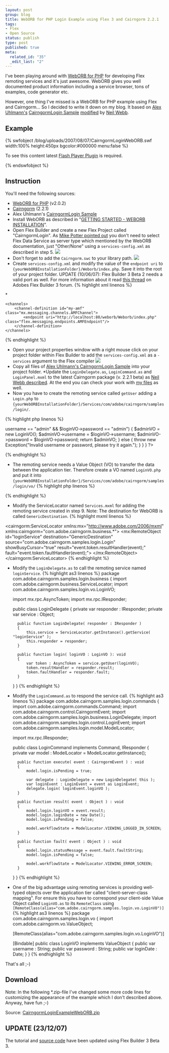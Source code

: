 ```yaml
--- 
layout: post
group: blog
title: WebORB for PHP Login Example using Flex 3 and Cairngorm 2.2.1
tags: 
- Flex
- Open Source
status: publish
type: post
published: true
meta: 
  related_id: "35"
  _edit_last: "2"
---
```



I've been playing around with [WebORB for PHP](http://www.themidnightcoders.com/weborb/php/) for developing Flex remoting services and it's just awesome. WebORB gives you well documented product information including a service browser, tons of examples, code generator etc.

However, one thing I've missed is a WebORB for PHP example using Flex and Cairngorm... So I decided to write it down on my blog. It based on [Alex Uhlmann's](http://www.alex-uhlmann.de/) [CairngormLogin Sample](http://www.alex-uhlmann.de/flash/adobe/blog/cairngormlogin/CairngormLogin.html) [modified](http://www.nwebb.co.uk/blog/?p=63) by [Neil Webb](http://www.nwebb.co.uk/blog).

<!--more-->

## Example

{% swfobject /blog/uploads/2007/08/07/CairngormLoginWebORB.swf width:100% height:450px bgcolor:#000000 menu:false %}
<p>To see this content latest <a href='http://www.adobe.com/go/getflashplayer'>Flash Player Plugin</a> is required.</p>
{% endswfobject %}

## Instruction

You'll need the following sources:

*  [WebORB for PHP](http://www.themidnightcoders.net/downloadcenter/) (v2.0.2)
*  [Cairngorm](http://labs.adobe.com/wiki/index.php/Cairngorm:Cairngorm2.2.1:Download) (2.2.1)
*  Alex Uhlmann's [CairngormLogin Sample](http://www.alex-uhlmann.de/flash/adobe/blog/cairngormlogin/srcview/index.html)
*  Install WebORB as described in "[GETTING STARTED - WEBORB INSTALLATION](http://www.themidnightcoders.com/weborb/php/gettingstarted.htm)".
*  Open Flex Builder and create a new Flex Project called "CairngormLogin". As [Mike Potter pointed out](http://www.riapedia.com/2007/07/10/flex_and_php_together_with_midnight_coders_weborb) you don't need to select Flex Data Service as server type which mentioned by the WebORB documentation, just "Other/None" using a `services-config.xml` as described in step 5.
![](/blog/uploads/2007/08/07/newFlexProject.png)
*  Don't forget to add the `Cairngorm.swc` to your library path.
![](/blog/uploads/2007/08/07/addSwc.png)
* Create `services-config.xml` and modify the value of the `endpoint uri` to `{yourWebORBInstallationFolder}/Weborb/index.php`. Save it into the root of your project folder.
UPDATE (10/06/07): Flex Builder 3 Beta 2 needs a valid port as well. For more information about it read [this thread](http://www.adobe.com/cfusion/webforums/forum/messageview.cfm?forumid=72&catid=651&threadid=1303695&enterthread=y) on Adobes Flex Builder 3 forum.
{% highlight xml linenos %}
<?xml version="1.0" encoding="UTF-8"?>
<services-config>
    <services>
        <service id="amfphp-flashremoting-service"
                 class="flex.messaging.services.RemotingService"
                 messageTypes="flex.messaging.messages.RemotingMessage">
            <destination id="GenericDestination">
                <channels>
                    <channel ref="my-amf"/>
                </channels>
                <properties>
                    <source>*</source>
                </properties>
            </destination>
        </service>
    </services>

    <channels>
        <channel-definition id="my-amf" class="mx.messaging.channels.AMFChannel">
            <endpoint uri="http://localhost:80/weborb/Weborb/index.php" class="flex.messaging.endpoints.AMFEndpoint"/>
        </channel-definition>
    </channels>
</services-config>
{% endhighlight %}

* Open your project properties window with a right mouse click on your project folder within Flex Builder to add the `services-config.xml` as a `-services` argument to the Flex compiler
![](http://www.websector.de/blog/wp-content/uploads/2007/08/07/compilerProps.png)
* Copy all files of [Alex Uhlmann's CairngormLogin Sample](http://www.alex-uhlmann.de/flash/adobe/blog/cairngormlogin/srcview/index.html) into your project folder.
*Update the `LoginDelegate.as`, `LoginCommand.as` and `LoginPanel.mxml` to the latest Cairngorm package (v. 2.2.1 beta) as [Neil Webb described](http://www.nwebb.co.uk/blog/?p=63).
At the end you can check your work with [my files](#download) as well.
* Now you have to create the remoting service called `getUser` adding a `Login.php` to `{yourWebORBInstallationFolder}/Services/com/adobe/cairngorm/samples/login/`.

{% highlight php linenos %}
<?php

require_once("vo/LoginVO.php");

class Login
{

    public function getUser(LoginVO $loginVO)
    {
		if ($loginVO->username == "admin" && $loginVO->password == "admin")
		{
			$adminVO = new LoginVO();
			$adminVO->username = $loginVO->username;
			$adminVO->password = $loginVO->password;
			return $adminVO;
		}
		else
		{
			throw new Exception("Invalid username or password, please try it again.");
		}

    }
}

?>
{% endhighlight %}
* The remoting service needs a Value Object (VO) to transfer the data between the application tier. Therefore create a VO named `LoginVO.php` and put it into `{yourWebORBInstallationFolder}/Services/com/adobe/cairngorm/samples/login/vo/`
{% highlight php linenos %}
<?php
class LoginVO
{
	var $username;
   	var $password;
	var $loginDate;
}
?>
{% endhighlight %}
* Modify the ServiceLocator named `Services.mxml` for adding the remoting service created in step 9. Note: The destination for WebORB is called `GenericDestination`.
{% highlight mxml linenos %}
<?xml version="1.0" encoding="utf-8"?>
<cairngorm:ServiceLocator
	xmlns:mx="http://www.adobe.com/2006/mxml"
	xmlns:cairngorm="com.adobe.cairngorm.business.*">
    <mx:RemoteObject
    	id="loginService"
    	destination="GenericDestination"
    	source="com.adobe.cairngorm.samples.login.Login"
		showBusyCursor="true"
		result="event.token.resultHandler(event);"
		fault="event.token.faultHandler(event);">
    </mx:RemoteObject>
</cairngorm:ServiceLocator>
{% endhighlight %}
* Modify the `LoginDelegate.as` to call the remoting service named `loginService`.
{% highlight as3 linenos %}
package com.adobe.cairngorm.samples.login.business
{
	import com.adobe.cairngorm.business.ServiceLocator;
	import com.adobe.cairngorm.samples.login.vo.LoginVO;

	import mx.rpc.AsyncToken;
	import mx.rpc.IResponder;

	public class LoginDelegate
	{
		private var responder : IResponder;
		private var service : Object;

		public function LoginDelegate( responder : IResponder )
		{
			this.service = ServiceLocator.getInstance().getService( "loginService" );
			this.responder = responder;
		}

		public function login( loginVO : LoginVO ): void
		{
			var token : AsyncToken = service.getUser(loginVO);
			token.resultHandler = responder.result;
			token.faultHandler = responder.fault;
		}

	}
}
{% endhighlight %}
* Modify the `LoginCommand.as` to respond the service call.
{% highlight as3 linenos %}
package com.adobe.cairngorm.samples.login.commands
{
	import com.adobe.cairngorm.commands.Command;
	import com.adobe.cairngorm.control.CairngormEvent;
	import com.adobe.cairngorm.samples.login.business.LoginDelegate;
	import com.adobe.cairngorm.samples.login.control.LoginEvent;
	import com.adobe.cairngorm.samples.login.model.ModelLocator;

	import mx.rpc.IResponder;

	public class LoginCommand implements Command, IResponder
	{
		private var model : ModelLocator = ModelLocator.getInstance();

		public function execute( event : CairngormEvent ) : void
		{
			model.login.isPending = true;

			var delegate : LoginDelegate = new LoginDelegate( this );
			var loginEvent : LoginEvent = event as LoginEvent;
			delegate.login( loginEvent.loginVO );
		}

		public function result( event : Object ) : void
		{
			model.login.loginVO = event.result;
			model.login.loginDate = new Date();
			model.login.isPending = false;

			model.workflowState = ModelLocator.VIEWING_LOGGED_IN_SCREEN;
		}

		public function fault( event : Object ) : void
		{
			model.login.statusMessage = event.fault.faultString;
			model.login.isPending = false;

			model.workflowState = ModelLocator.VIEWING_ERROR_SCREEN;
		}
	}
}
{% endhighlight %}
* One of the big advantage using remoting services is providing well-typed objects over the application tier called "client-server-class mapping". For ensure this you have to correspond your client-side Value Object called `LoginVO.as` to its `RemoteClass` using `[RemoteClass(alias="com.adobe.cairngorm.samples.login.vo.LoginVO")]`
{% highlight as3 linenos %}
package com.adobe.cairngorm.samples.login.vo
{
	import com.adobe.cairngorm.vo.ValueObject;

	[RemoteClass(alias="com.adobe.cairngorm.samples.login.vo.LoginVO")]

	[Bindable]
	public class LoginVO implements ValueObject
	{
		public var username : String;
		public var password : String;
		public var loginDate : Date;
	}
}
{% endhighlight %}

That's all ;-)


## Download

Note: In the following *.zip-file I've changed some more code lines for customizing the appearance of the example which I don't described above. Anyway, have fun ;-)

Source: [CairngormLoginExampleWebORB.zip](/blog/uploads/2007/08/07/CairngormLoginExampleWebORB.zip)


## UPDATE (23/12/07)

The tutorial and [source code](/blog/uploads/2007/08/07/CairngormLoginExampleWebORB.zip) have been updated using Flex Builder 3 Beta 3.